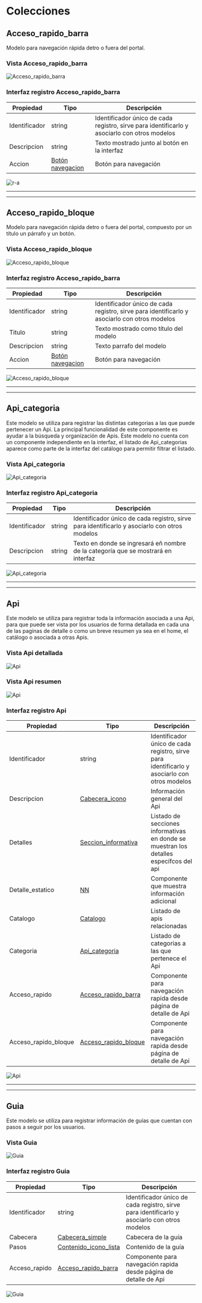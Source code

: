 # Colecciones

## Acceso_rapido_barra

Modelo para navegación rápida detro o fuera del portal.

### Vista Acceso_rapido_barra

![Acceso_rapido_barra](https://sadesarrolloportalapis.blob.core.windows.net/strapi-manual/barra_acceso_rapido.png)

### Interfaz registro Acceso_rapido_barra

| Propiedad | Tipo | Descripción |
| ------ | ------ | ------ |
| Identificador | string | Identificador único de cada registro, sirve para identificarlo y asociarlo con otros modelos |
| Descripcion | string | Texto mostrado junto al botón en la interfaz|
| Accion | [Botón navegacion](components.md#navegacion) | Botón para navegación |

![r-a](https://sadesarrolloportalapis.blob.core.windows.net/strapi-manual/registro_barra_acceso_rapido.png)

---
---

## Acceso_rapido_bloque

Modelo para navegación rápida detro o fuera del portal, compuesto por un título un párrafo y un botón.

### Vista Acceso_rapido_bloque

![Acceso_rapido_bloque](https://sadesarrolloportalapis.blob.core.windows.net/strapi-manual/bloque_acceso_rapido.png)

### Interfaz registro Acceso_rapido_barra

| Propiedad | Tipo | Descripción |
| ------ | ------ | ------ |
| Identificador | string | Identificador único de cada registro, sirve para identificarlo y asociarlo con otros modelos |
| Titulo | string | Texto mostrado como título del modelo |
| Descripcion | string | Texto parrafo del modelo |
| Accion | [Botón navegacion](components.md#navegacion) | Botón para navegación |

![Acceso_rapido_bloque](https://sadesarrolloportalapis.blob.core.windows.net/strapi-manual/acceso_rapido_bloque_interfaz.png)

---
---

## Api_categoria

Este modelo se utiliza para registrar las distintas categorias a las que puede pertenecer un Api. La principal funcionalidad de este componente es ayudar a la búsqueda y organización de Apis. Este modelo no cuenta con un componente independiente en la interfaz, el listado de Api_categorias aparece como parte de la interfaz del catálogo para permitir filtrar el listado.

### Vista Api_categoria

![Api_categoria](https://sadesarrolloportalapis.blob.core.windows.net/strapi-manual/api_categorias.png)

### Interfaz registro Api_categoria

| Propiedad | Tipo | Descripción |
| ------ | ------ | ------ |
| Identificador | string | Identificador único de cada registro, sirve para identificarlo y asociarlo con otros modelos |
| Descripcion | string | Texto en donde se ingresará eñ nombre de la categoría que se mostrará en interfaz |

![Api_categoria](https://sadesarrolloportalapis.blob.core.windows.net/strapi-manual/api_categoria_interfaz.png)

---
---

## Api

Este modelo se utiliza para registrar toda la información asociada a una Api, para que puede ser vista por los usuarios de forma detallada en cada una de las paginas de detalle o como un breve resumen ya sea en el home, el catálogo o asociada a otras Apis.

### Vista Api detallada

![Api](https://sadesarrolloportalapis.blob.core.windows.net/strapi-manual/api_detail.png)

### Vista Api resumen

![Api](https://sadesarrolloportalapis.blob.core.windows.net/strapi-manual/api_resumen.png)

### Interfaz registro Api

| Propiedad | Tipo | Descripción |
| ------ | ------ | ------ |
| Identificador | string | Identificador único de cada registro, sirve para identificarlo y asociarlo con otros modelos |
| Descripcion | [Cabecera_icono](components.md#cabecera_icono) | Información general del Api |
| Detalles | [Seccion_informativa](components.md#seccion_informativa) | Listado de secciones informativas en donde se muestran los detalles específcos del api |
| Detalle_estatico | [NN](components.md#seccion_informativa) | Componente que muestra información adicional |
| Catalogo | [Catalogo](components.md#catalogo) | Listado de apis relacionadas |
| Categoria | [Api_categoria](collection-types.md#api_categoria) | Listado de categorias a las que pertenece el Api |
| Acceso_rapido | [Acceso_rapido_barra](collection-types.md#acceso_rapido_barra) | Componente para navegación rapida desde página de detalle de Api |
| Acceso_rapido_bloque | [Acceso_rapido_bloque](collection-types.md#acceso_rapido_bloque) | Componente para navegación rapida desde página de detalle de Api |

![Api](https://sadesarrolloportalapis.blob.core.windows.net/strapi-manual/api_interfaz_creacion.png)

---
---

## Guia

Este modelo se utiliza para registrar información de guías que cuentan con pasos a seguir por los usuarios.

### Vista Guia

![Guia](https://sadesarrolloportalapis.blob.core.windows.net/strapi-manual/guia.png)

### Interfaz registro Guia

| Propiedad | Tipo | Descripción |
| ------ | ------ | ------ |
| Identificador | string | Identificador único de cada registro, sirve para identificarlo y asociarlo con otros modelos |
| Cabecera | [Cabecera_simple](components.md#cabecera_simple) | Cabecera de la guía |
| Pasos | [Contenido_icono_lista](components.md#contenido_icono_lista) | Contenido de la guía |
| Acceso_rapido | [Acceso_rapido_barra](collection-types.md#acceso_rapido_barra) | Componente para navegación rapida desde página de detalle de Api |

![Guia](https://sadesarrolloportalapis.blob.core.windows.net/strapi-manual/guia_crear.png)
